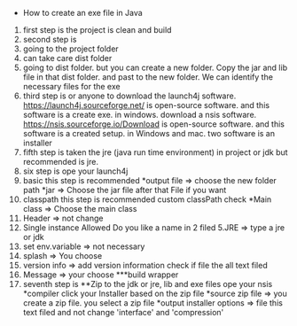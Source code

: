 * How to create an exe file in Java
1. first step is
  the project is clean and build
2. second step is
  1. going to the project folder
  2. can take care dist folder
  3. going to dist folder. but you can create a new folder. Copy the jar and lib file in that dist folder.
    and past to the new folder. We can identify the necessary files for the exe
4. third step is or anyone
  to download the launch4j software.
  https://launch4j.sourceforge.net/
  is open-source software. and this software is a create exe. in windows.
  download a nsis software.
  https://nsis.sourceforge.io/Download
  is open-source software. and this software is a created setup. in Windows and mac.
  two software is an installer
5. fifth step is
  taken the jre (java run time environment) in project or jdk but recommended is jre.
6. six step is
  ope your launch4j
  1. basic
  this step is recommended
      *output file => choose the new folder path
      *jar => Choose the jar file
  after that File if you want
  2. classpath
   this step is recommended
   custom classPath check 
      *Main class => Choose the main class
  3. Header => not change
  4. Single instance
    Allowed
    Do you like a name in 2 filed
  5.JRE => type a jre or jdk
  6. set env.variable => not necessary
  7. splash => You choose
  8. version info => add version information check
    if file the all text filed
  9. Message => your choose
 ***build wrapper 
7. seventh step is
  **Zip to the jdk or jre, lib and exe files
  ope your nsis
  *compiler
   click your Installer based on the zip file
  *source zip file => you create a zip file. you select a zip file
  *output installer options => file this text filed and not change 'interface' and 'compression'
  
  
  
  
  
   
  
  
  

    


  
  
